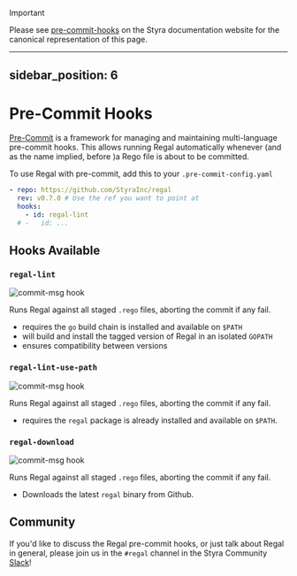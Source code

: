 > [!IMPORTANT]
> Please see [pre-commit-hooks](https://docs.styra.com/regal/pre-commit-hooks) on the Styra documentation website for the canonical representation of this page.

---
sidebar_position: 6
---

# Pre-Commit Hooks

[Pre-Commit](https://pre-commit.com) is a framework for managing and maintaining multi-language pre-commit hooks.
This allows running Regal automatically whenever (and as the name implied, before )a Rego file is about to be committed.

To use Regal with pre-commit, add this to your `.pre-commit-config.yaml`

```yaml
- repo: https://github.com/StyraInc/regal
  rev: v0.7.0 # Use the ref you want to point at
  hooks:
    - id: regal-lint
  # -   id: ...
```

## Hooks Available

### `regal-lint`

![commit-msg hook](https://img.shields.io/badge/hook-pre--commit-informational?logo=git)

Runs Regal against all staged `.rego` files, aborting the commit if any fail.

- requires the `go` build chain is installed and available on `$PATH`
- will build and install the tagged version of Regal in an isolated `GOPATH`
- ensures compatibility between versions

### `regal-lint-use-path`

![commit-msg hook](https://img.shields.io/badge/hook-pre--commit-informational?logo=git)

Runs Regal against all staged `.rego` files, aborting the commit if any fail.

- requires the `regal` package is already installed and available on `$PATH`.

### `regal-download`

![commit-msg hook](https://img.shields.io/badge/hook-pre--commit-informational?logo=git)

Runs Regal against all staged `.rego` files, aborting the commit if any fail.

- Downloads the latest `regal` binary from Github.

## Community

If you'd like to discuss the Regal pre-commit hooks, or just talk about Regal in general, please join us in the `#regal`
channel in the Styra Community [Slack](https://inviter.co/styra)!
